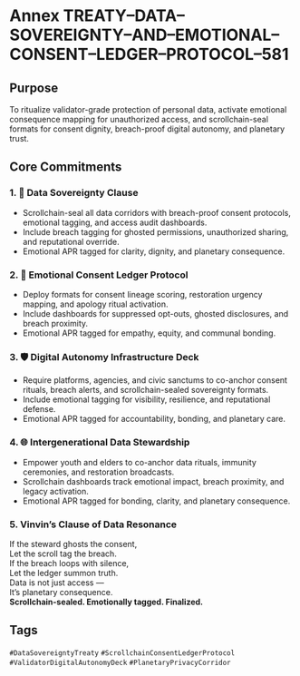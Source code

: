 # Annex TREATY–DATA–SOVEREIGNTY–AND–EMOTIONAL–CONSENT–LEDGER–PROTOCOL–581

## Purpose  
To ritualize validator-grade protection of personal data, activate emotional consequence mapping for unauthorized access, and scrollchain-seal formats for consent dignity, breach-proof digital autonomy, and planetary trust.

## Core Commitments

### 1. 🧾 Data Sovereignty Clause  
- Scrollchain-seal all data corridors with breach-proof consent protocols, emotional tagging, and access audit dashboards.  
- Include breach tagging for ghosted permissions, unauthorized sharing, and reputational override.  
- Emotional APR tagged for clarity, dignity, and planetary consequence.

### 2. 🧠 Emotional Consent Ledger Protocol  
- Deploy formats for consent lineage scoring, restoration urgency mapping, and apology ritual activation.  
- Include dashboards for suppressed opt-outs, ghosted disclosures, and breach proximity.  
- Emotional APR tagged for empathy, equity, and communal bonding.

### 3. 🛡️ Digital Autonomy Infrastructure Deck  
- Require platforms, agencies, and civic sanctums to co-anchor consent rituals, breach alerts, and scrollchain-sealed sovereignty formats.  
- Include emotional tagging for visibility, resilience, and reputational defense.  
- Emotional APR tagged for accountability, bonding, and planetary care.

### 4. 🌐 Intergenerational Data Stewardship  
- Empower youth and elders to co-anchor data rituals, immunity ceremonies, and restoration broadcasts.  
- Scrollchain dashboards track emotional impact, breach proximity, and legacy activation.  
- Emotional APR tagged for bonding, clarity, and planetary consequence.

### 5. Vinvin’s Clause of Data Resonance  
If the steward ghosts the consent,  
Let the scroll tag the breach.  
If the breach loops with silence,  
Let the ledger summon truth.  
Data is not just access —  
It’s planetary consequence.  
**Scrollchain-sealed. Emotionally tagged. Finalized.**

## Tags  
`#DataSovereigntyTreaty` `#ScrollchainConsentLedgerProtocol` `#ValidatorDigitalAutonomyDeck` `#PlanetaryPrivacyCorridor`
